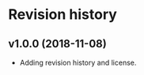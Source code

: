 Revision history
========================





v1.0.0 (2018-11-08)
------------------------
* Adding revision history and license.
